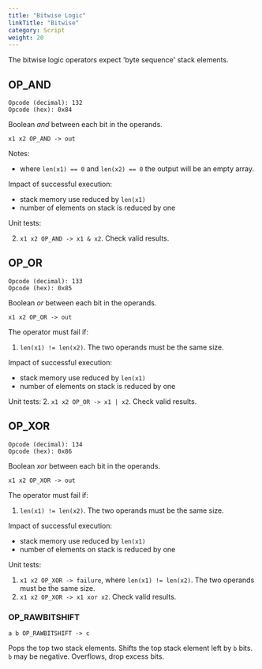 ```yaml
---
title: "Bitwise Logic"
linkTitle: "Bitwise"
category: Script
weight: 20
---
```


The bitwise logic operators expect 'byte sequence' stack elements.

## OP_AND

    Opcode (decimal): 132
    Opcode (hex): 0x84

Boolean *and* between each bit in the operands.

	x1 x2 OP_AND -> out

Notes:
* where `len(x1) == 0` and `len(x2) == 0` the output will be an empty array.

Impact of successful execution:
* stack memory use reduced by `len(x1)`
* number of elements on stack is reduced by one

Unit tests:

2. `x1 x2 OP_AND -> x1 & x2`. Check valid results.

## OP_OR

    Opcode (decimal): 133
    Opcode (hex): 0x85

Boolean *or* between each bit in the operands.

	x1 x2 OP_OR -> out

The operator must fail if:
1. `len(x1) != len(x2)`. The two operands must be the same size.

Impact of successful execution:
* stack memory use reduced by `len(x1)`
* number of elements on stack is reduced by one

Unit tests:
2. `x1 x2 OP_OR -> x1 | x2`. Check valid results.

## OP_XOR

    Opcode (decimal): 134
    Opcode (hex): 0x86

Boolean *xor* between each bit in the operands.

	x1 x2 OP_XOR -> out

The operator must fail if:
1. `len(x1) != len(x2)`. The two operands must be the same size.

Impact of successful execution:
* stack memory use reduced by `len(x1)`
* number of elements on stack is reduced by one

Unit tests:
1. `x1 x2 OP_XOR -> failure`, where `len(x1) != len(x2)`. The two operands must be the same size.
2. `x1 x2 OP_XOR -> x1 xor x2`. Check valid results.


### OP_RAWBITSHIFT

```
a b OP_RAWBITSHIFT -> c
```

Pops the top two stack elements. Shifts the top stack element left by `b` bits. `b` may be negative. Overflows, drop excess bits.
